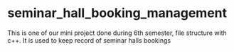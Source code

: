 # seminar_hall_booking_management
This is one of our mini project done during 6th semester, file structure with c++. It is used to keep record of  seminar halls bookings 
